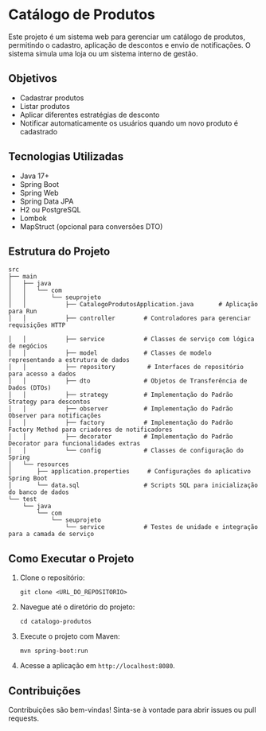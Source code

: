 # Catálogo de Produtos

Este projeto é um sistema web para gerenciar um catálogo de produtos, permitindo o cadastro, aplicação de descontos e envio de notificações. O sistema simula uma loja ou um sistema interno de gestão.

## Objetivos

- Cadastrar produtos
- Listar produtos
- Aplicar diferentes estratégias de desconto
- Notificar automaticamente os usuários quando um novo produto é cadastrado

## Tecnologias Utilizadas

- Java 17+
- Spring Boot
- Spring Web
- Spring Data JPA
- H2 ou PostgreSQL
- Lombok
- MapStruct (opcional para conversões DTO)

## Estrutura do Projeto

```
src
├── main
│   ├── java
│   │   └── com
│   │       └── seuprojeto
│   │           ├── CatalogoProdutosApplication.java       # Aplicação para Run
│   │           ├── controller        # Controladores para gerenciar requisições HTTP

│   │           ├── service           # Classes de serviço com lógica de negócios
│   │           ├── model             # Classes de modelo representando a estrutura de dados
│   │           ├── repository         # Interfaces de repositório para acesso a dados
│   │           ├── dto               # Objetos de Transferência de Dados (DTOs)
│   │           ├── strategy          # Implementação do Padrão Strategy para descontos
│   │           ├── observer          # Implementação do Padrão Observer para notificações
│   │           ├── factory           # Implementação do Padrão Factory Method para criadores de notificadores
│   │           ├── decorator         # Implementação do Padrão Decorator para funcionalidades extras
│   │           └── config            # Classes de configuração do Spring
│   └── resources
│       ├── application.properties     # Configurações do aplicativo Spring Boot
│       └── data.sql                  # Scripts SQL para inicialização do banco de dados
└── test
    └── java
        └── com
            └── seuprojeto
                └── service           # Testes de unidade e integração para a camada de serviço
```

## Como Executar o Projeto

1. Clone o repositório:
   ```
   git clone <URL_DO_REPOSITORIO>
   ```

2. Navegue até o diretório do projeto:
   ```
   cd catalogo-produtos
   ```

3. Execute o projeto com Maven:
   ```
   mvn spring-boot:run
   ```

4. Acesse a aplicação em `http://localhost:8080`.

## Contribuições

Contribuições são bem-vindas! Sinta-se à vontade para abrir issues ou pull requests.